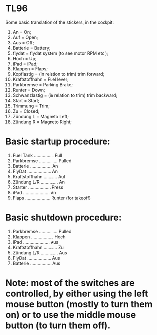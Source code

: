 # TL96

Some basic translation of the stickers, in the cockpit:

1. An = On;
2. Auf = Open;
3. Aus = Off;
4. Batterie = Battery;
5. flydat = flydat system (to see motor RPM etc.);
6. Hoch = Up;
7. iPad = iPad;
8. Klappen = Flaps;
9. Kopflastig = (in relation to trim) trim forward;
10. Kraftstoffhahn = Fuel lever;
11. Parkbremse = Parking Brake;
12. Runter = Down;
13. Schwanzlastig = (in relation to trim) trim backward;
14. Start = Start;
15. Trimmung = Trim;
16. Zu = Closed;
17. Zündung L = Magneto Left;
18. Zündung R = Magneto Right;



# Basic startup procedure:

1. Fuel Tank ................ Full
2. Parkbremse ............... Pulled
3. Batterie ................. An
4. FlyDat ................... An
5. Kraftstoffhahn ........... Auf
6. Zündung L/R .............. An
7. Starter .................. Press
8. iPad ..................... An
9. Flaps .................... Runter (for takeoff)


# Basic shutdown procedure:


1. Parkbremse ............... Pulled
2. Klappen .................. Hoch
3. iPad ..................... Aus
4. Kraftstoffhahn ........... Zu
5. Zündung L/R .............. Aus
6. FlyDat ................... Aus
7. Batterie ................. Aus


# Note: most of the switches are controlled, by either using the left mouse button (mostly to turn them on) or to use the middle mouse button (to turn them off).
